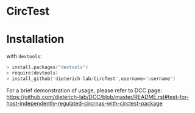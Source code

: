 # CircTest
# Installation

with `devtools`:

```S
> install.packages("devtools")
> require(devtools)
> install_github('dieterich-lab/CircTest',username='username')
```

For a brief demonstration of usage, please refer to DCC page: https://github.com/dieterich-lab/DCC/blob/master/README.rst#test-for-host-independently-regulated-circrnas-with-circtest-package
